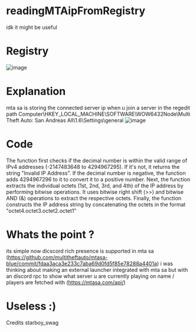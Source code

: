 # readingMTAipFromRegistry
idk it might be useful
# Registry
![image](https://github.com/SwagAPI/readingConnectedMTAServeripFromRegistry/assets/108799236/93d9e11e-d403-49fc-92d2-34bca7093cee)
# Explanation
mta sa is storing the connected server ip when u join a server in the regedit path Computer\HKEY_LOCAL_MACHINE\SOFTWARE\WOW6432Node\Multi Theft Auto: San Andreas All\1.6\Settings\general
![image](https://github.com/SwagAPI/readingConnectedMTAServeripFromRegistry/assets/108799236/46f79373-c417-41c4-ac40-d6d3d62c344b)
# Code
The function first checks if the decimal number is within the valid range of IPv4 addresses (-2147483648 to 4294967295). If it's not, it returns the string "Invalid IP Address".
If the decimal number is negative, the function adds 4294967296 to it to convert it to a positive number.
Next, the function extracts the individual octets (1st, 2nd, 3rd, and 4th) of the IP address by performing bitwise operations. It uses bitwise right shift (>>) and bitwise AND (&) operations to extract the respective octets.
Finally, the function constructs the IP address string by concatenating the octets in the format "octet4.octet3.octet2.octet1"
# Whats the point ? 
its simple now dicscord rich presence is supported in mta sa 
(https://github.com/multitheftauto/mtasa-blue/commit/fdaa3aca3e233c7aba69d0fd5f85e78288a4401a)
i was thinking about making an external launcher integrated with mta sa but with an discord rpc to show what server u are currently playing on 
name / players are fetched with (https://mtasa.com/api/)
# Useless :)
Credits starboy_swag
